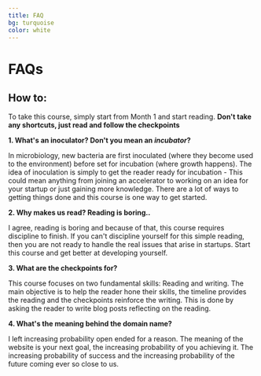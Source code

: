 ```yaml
---
title: FAQ
bg: turquoise
color: white
---
```



# FAQs

## How to:

To take this course, simply start from Month 1 and start reading. **Don't take any shortcuts, just read and follow the checkpoints** 

<p> 

</p> 

**1. What's an inoculator? Don't you mean an *incubator*?**

In microbiology, new bacteria are first inoculated (where they become used to the environment) before set for incubation (where growth happens). The idea of inoculation is simply to get the reader ready for incubation - This could mean anything from joining an accelerator to working on an idea for your startup or just gaining more knowledge. There are a lot of ways to getting things done and this course is one way to get started.

**2. Why makes us read? Reading is boring..**

I agree, reading is boring and because of that, this course requires discipline to finish. If you can't discipline yourself for this simple reading, then you are not ready to handle the real issues that arise in startups. Start this course and get better at developing yourself.

**3. What are the checkpoints for?**

This course focuses on two fundamental skills: Reading and writing. The main objective is to help the reader hone their skills, the timeline provides the reading and the checkpoints reinforce the writing. This is done by asking the reader to write blog posts reflecting on the reading.

**4. What's the meaning behind the domain name?**

I left increasing probability open ended for a reason. The meaning of the website is your next goal, the increasing probability of you achieving it. The increasing probability of success and the increasing probability of the future coming ever so close to us.

